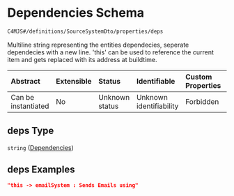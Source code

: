 # Dependencies Schema

```txt
C4MJS#/definitions/SourceSystemDto/properties/deps
```

Multiline string representing the entities dependecies, seperate dependecies with a new line. 'this' can be used to reference the current item and gets replaced with its address at buildtime.

| Abstract            | Extensible | Status         | Identifiable            | Custom Properties | Additional Properties | Access Restrictions | Defined In                                                                            |
| :------------------ | :--------- | :------------- | :---------------------- | :---------------- | :-------------------- | :------------------ | :------------------------------------------------------------------------------------ |
| Can be instantiated | No         | Unknown status | Unknown identifiability | Forbidden         | Allowed               | none                | [source-workspace.schema.json\*](source-workspace.schema.json "open original schema") |

## deps Type

`string` ([Dependencies](source-workspace-definitions-system-properties-dependencies.md))

## deps Examples

```json
"this -> emailSystem : Sends Emails using"
```
